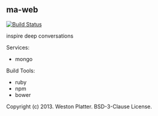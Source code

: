 ma-web
----------
[![Build Status](https://travis-ci.org/apologetics/ma-web.png)](https://travis-ci.org/apologetics/ma-web)

inspire deep conversations

Services: 
* mongo

Build Tools: 
* ruby
* npm 
* bower

Copyright (c) 2013. Weston Platter. BSD-3-Clause License.
